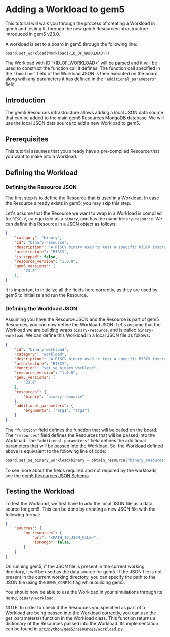 # Adding a Workload to gem5

This tutorial will walk you through the process of creating a Workload in gem5 and testing it, through the new gem5 Resources infrastructure introduced in gem5 v23.0.

A workload is set to a board in gem5 through the following line:

``` python
board.set_workload(Workload(<ID_OF_WORKLOAD>))
```

The Workload with ID '<ID_OF_WORKLOAD>' will be parsed and it will be used to construct the function call it defines. The function call specified in the `"function"` field of the Workload JSON is then executed on the board, along with any parameters it has defined in the `"additional_parameters"` field.


## Introduction

The gem5 Resources infrastructure allows adding a local JSON data source that can be added to the main gem5 Resources MongoDB database. We will use the local JSON data source to add a new Workload to gem5.

## Prerequisites

This tutorial assumes that you already have a pre-compiled Resource that you want to make into a Workload.

## Defining the Workload

### Defining the Resource JSON

The first step is to define the Resource that is used in a Workload. In case the Resource already exists in gem5, you may skip this step.

Let's assume that the Resource we want to wrap in a Workload is compiled for `RISC-V`, categorized as a `binary`, and has the name `binary-resource`. We can define this Resource in a JSON object as follows:

``` json
{
    "category": "binary",
    "id": "binary-resource",
    "description": "A RISCV binary used to test a specific RISCV instruction.",
    "architecture": "RISCV",
    "is_zipped": false,
    "resource_version": "1.0.0",
    "gem5_versions": [
        "23.0"
    ],
}
```

It is important to initialize all the fields here correctly, as they are used by gem5 to initialize and run the Resource.

### Defining the Workload JSON

Assuming you have the Resource JSON and the Resource is part of gem5 Resources, you can now define the Workload JSON. Let's assume that the Workload we are building wraps `binary-resource`, and is called `binary-workload`. We can define this Workload in a local JSON file as follows:

``` json
{
    "id": "binary-workload",
    "category": "workload",
    "description": "A RISCV binary used to test a specific RISCV instruction.",
    "architecture": "RISCV",
    "function": "set_se_binary_workload",
    "resource_version": "1.0.0",
    "gem5_versions": [
        "23.0"
    ],
    "resources": {
        "binary": "binary-resource"
    },
    "additional_parameters": {
        "arguments": ["arg1", "arg2"]
    }
}
```

The `"function"` field defines the function that will be called on the board. The `"resources"` field defines the Resources that will be passed into the Workload. The `"additional_parameters"` field defines the additional parameters that will be passed into the Workload. So, the Workload defined above is equivalent to the following line of code:

``` python
board.set_se_binary_workload(binary = obtain_resource("binary_resource"), arguments = ["arg1", "arg2"])
```

To see more about the fields required and not required by the workloads, see the [gem5 Resources JSON Schema](https://github.com/gem5/gem5-resources-website/blob/main/public/gem5-resources-schema.json)

## Testing the Workload

To test the Workload, we first have to add the local JSON file as a data source for gem5. This can be done by creating a new JSON file with the following format:

``` json
{
    "sources": {
        "my-resources": {
            "url": "<PATH_TO_JSON_FILE>",
            "isMongo": false,
        }
    }
}
```
On running gem5, if the JSON file is present in the current working directory, it will be used as the data source for gem5. If the JSON file is not present in the current working directory, you can specify the path to the JSON file using the `GEM5_CONFIG` flag while building gem5.

You should now be able to use the Workload in your simulations through its name, `binary-workload`.

NOTE: In order to check if the Resources you specified as part of a Workload are being passed into the Workload correctly, you can use the get_parameters() function in the Workload class. This function returns a dictionary of the Resources passed into the Workload. Its implementation can be found in [`src/python/gem5/resources/workload.py`](https://github.com/gem5/gem5/blob/af72b9ba580546ac12ce05bfaac3fd53fa8699f4/src/python/gem5/resources/workload.py#L92b).
